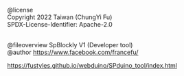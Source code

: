 @license<br>
Copyright 2022 Taiwan (ChungYi Fu)<br>
SPDX-License-Identifier: Apache-2.0<br><br>

@fileoverview SpBlockly V1 (Developer tool)<br>
@author https://www.facebook.com/francefu/<br>

https://fustyles.github.io/webduino/SPduino_tool/index.html
